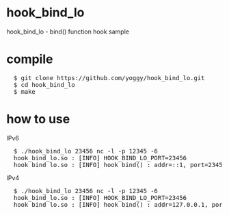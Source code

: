 hook_bind_lo 
=====================
hook_bind_lo - bind() function hook sample

compile
====================
<pre>
  $ git clone https://github.com/yoggy/hook_bind_lo.git
  $ cd hook_bind_lo
  $ make
</pre>

how to use
=====================
IPv6
<pre>
  $ ./hook_bind_lo 23456 nc -l -p 12345 -6
  hook_bind_lo.so : [INFO] HOOK_BIND_LO_PORT=23456
  hook_bind_lo.so : [INFO] hook bind() : addr=::1, port=23456
</pre>

IPv4
<pre>
  $ ./hook_bind_lo 23456 nc -l -p 12345 -6
  hook_bind_lo.so : [INFO] HOOK_BIND_LO_PORT=23456
  hook_bind_lo.so : [INFO] hook bind() : addr=127.0.0.1, port=23456
</pre>
